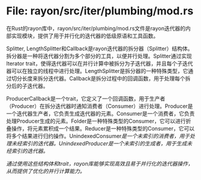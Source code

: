 # File: rayon/src/iter/plumbing/mod.rs

在Rust的rayon库中，rayon/src/iter/plumbing/mod.rs文件是rayon迭代器的内部实现模块，提供了用于并行化的迭代器的低级原语和工具函数。

Splitter, LengthSplitter和Callback<C>是rayon迭代器的拆分器（Splitter）结构体。拆分器是一种将迭代器分割为多个部分的工具，以便并行处理。Splitter通过实现Iterator trait，使得迭代器可以在并行计算中被拆分为子迭代器，并且每个子迭代器可以在独立的线程中进行处理。LengthSplitter是拆分器的一种特殊类型，它通过切分长度来拆分迭代器。Callback<C>是拆分过程中的回调函数，用于处理每个拆分后的子迭代器。

ProducerCallback<T>是一个trait，它定义了一个回调函数，用于生产者（Producer）在拆分迭代器时通知消费者（Consumer）进行处理。Producer是一个迭代器生产者，它负责生成迭代器的元素。Consumer是一个消费者，它负责处理Producer生成的元素。Folder是一种特殊类型的Consumer，它可以进行折叠操作，将元素累积成一个结果。Reducer<Result>是一种特殊类型的Consumer，它可以将多个结果进行归约操作。UnindexedConsumer<I>是一个未索引的消费者，用于处理未经索引的迭代器。UnindexedProducer是一个未索引的生成者，用于生成未经索引的迭代器。

通过使用这些结构体和trait，rayon库能够实现高效且易于并行化的迭代器操作，从而提供了优化的并行计算能力。

